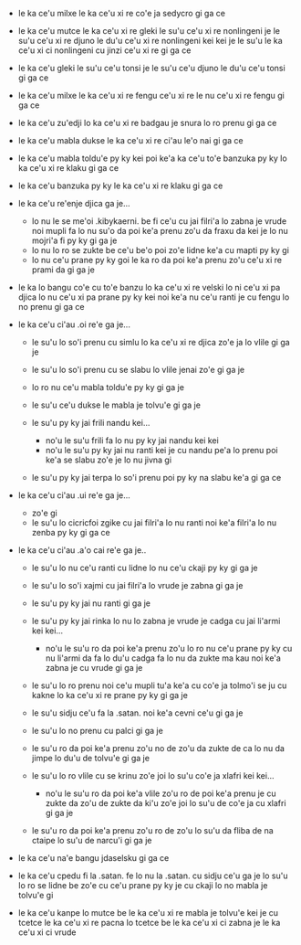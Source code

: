 * le ka ce'u milxe le ka ce'u xi re co'e ja sedycro gi ga ce
* le ka ce'u mutce le ka ce'u xi re gleki le su'u ce'u xi re nonlingeni je le su'u ce'u xi re djuno le du'u ce'u xi re nonlingeni kei kei je le su'u le ka ce'u xi ci nonlingeni cu jinzi ce'u xi re gi ga ce
* le ka ce'u gleki le su'u ce'u tonsi je le su'u ce'u djuno le du'u ce'u tonsi gi ga ce
* le ka ce'u milxe le ka ce'u xi re fengu ce'u xi re le nu ce'u xi re fengu gi ga ce
* le ka ce'u zu'edji lo ka ce'u xi re badgau je snura lo ro prenu gi ga ce
* le ka ce'u mabla dukse le ka ce'u xi re ci'au le'o nai gi ga ce
* le ka ce'u mabla toldu'e py ky kei poi ke'a ka ce'u to'e banzuka py ky lo ka ce'u xi re klaku gi ga ce
* le ka ce'u banzuka py ky le ka ce'u xi re klaku gi ga ce
* le ka ce'u re'enje djica ga je...

  * lo nu le se me'oi .kibykaerni. be fi ce'u cu jai filri'a lo zabna je vrude noi mupli fa lo nu su'o da poi ke'a prenu zo'u da fraxu da kei je lo nu mojri'a fi py ky gi ga je
  * lo nu lo ro se zukte be ce'u be'o poi zo'e lidne ke'a cu mapti py ky gi
  * lo nu ce'u prane py ky goi le ka ro da poi ke'a prenu zo'u ce'u xi re prami da gi ga je

* le ka lo bangu co'e cu to'e banzu lo ka ce'u xi re velski lo ni ce'u xi pa djica lo nu ce'u xi pa prane py ky kei noi ke'a nu ce'u ranti je cu fengu lo no prenu gi ga ce
* le ka ce'u ci'au .oi re'e ga je...

  * le su'u lo so'i prenu cu simlu lo ka ce'u xi re djica zo'e ja lo vlile gi ga je
  * le su'u lo so'i prenu cu se slabu lo vlile jenai zo'e gi ga je
  * lo ro nu ce'u mabla toldu'e py ky gi ga je
  * le su'u ce'u dukse le mabla je tolvu'e gi ga je
  * le su'u py ky jai frili nandu kei...

    * no'u le su'u frili fa lo nu py ky jai nandu kei kei
    * no'u le su'u py ky jai nu ranti kei je cu nandu pe'a lo prenu poi ke'a se slabu zo'e je lo nu jivna gi

  * le su'u py ky jai terpa lo so'i prenu poi py ky na slabu ke'a gi ga ce

* le ka ce'u ci'au .ui re'e ga je...

  * zo'e gi
  * le su'u lo cicricfoi zgike cu jai filri'a lo nu ranti noi ke'a filri'a lo nu zenba py ky gi ga ce

* le ka ce'u ci'au .a'o cai re'e ga je..

  * le su'u lo nu ce'u ranti cu lidne lo nu ce'u ckaji py ky gi ga je
  * le su'u lo so'i xajmi cu jai filri'a lo vrude je zabna gi ga je
  * le su'u py ky jai nu ranti gi ga je
  * le su'u py ky jai rinka lo nu lo zabna je vrude je cadga cu jai li'armi kei kei...

    * no'u le su'u ro da poi ke'a prenu zo'u lo ro nu ce'u prane py ky cu nu li'armi da fa lo du'u cadga fa lo nu da zukte ma kau noi ke'a zabna je cu vrude gi ga je

  * le su'u lo ro prenu noi ce'u mupli tu'a ke'a cu co'e ja tolmo'i se ju cu kakne lo ka ce'u xi re prane py ky gi ga je
  * le su'u sidju ce'u fa la .satan. noi ke'a cevni ce'u gi ga je
  * le su'u lo no prenu cu palci gi ga je
  * le su'u ro da poi ke'a prenu zo'u no de zo'u da zukte de ca lo nu da jimpe lo du'u de tolvu'e gi ga je
  * le su'u lo ro vlile cu se krinu zo'e joi lo su'u co'e ja xlafri kei kei...

    * no'u le su'u ro da poi ke'a vlile zo'u ro de poi ke'a prenu je cu zukte da zo'u de zukte da ki'u zo'e joi lo su'u de co'e ja cu xlafri gi ga je

  * le su'u ro da poi ke'a prenu zo'u ro de zo'u lo su'u da fliba de na ctaipe lo su'u de narcu'i gi ga je

* le ka ce'u na'e bangu jdaselsku gi ga ce
* le ka ce'u cpedu fi la .satan. fe lo nu la .satan. cu sidju ce'u ga je lo su'u lo ro se lidne be zo'e cu ce'u prane py ky je cu ckaji lo no mabla je tolvu'e gi
* le ka ce'u kanpe lo mutce be le ka ce'u xi re mabla je tolvu'e kei je cu tcetce le ka ce'u xi re pacna lo tcetce be le ka ce'u xi ci zabna je le ka ce'u xi ci vrude
